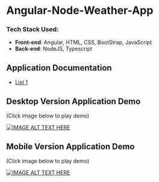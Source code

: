 # Angular-Node-Weather-App

### Tech Stack Used:
* __Front-end__: Angular, HTML, CSS, BootStrap, JavaScript
* __Back-end__: NodeJS, Typescript

## Application Documentation
* [List 1](https://github.com/leshwar/Angular-Node-Weather-App/blob/master/Angular-Node-Weather-App-Demo-Description.pdf)

## Desktop Version Application Demo
(Click image below to play demo)

[![IMAGE ALT TEXT HERE](http://img.youtube.com/vi/FVUoo_WO_Ho/maxresdefault.jpg)](http://www.youtube.com/watch?v=FVUoo_WO_Ho)

## Mobile Version Application Demo
(Click image below to play demo)

[![IMAGE ALT TEXT HERE](http://img.youtube.com/vi/1LnX7_5y-ds/maxresdefault.jpg)](http://www.youtube.com/watch?v=1LnX7_5y-ds&t=2s)
